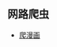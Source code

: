 ## 网路爬虫



- [爬漫画](https://github.com/ck784101777/python-web-crawler/blob/master/cartoon/README.md)
